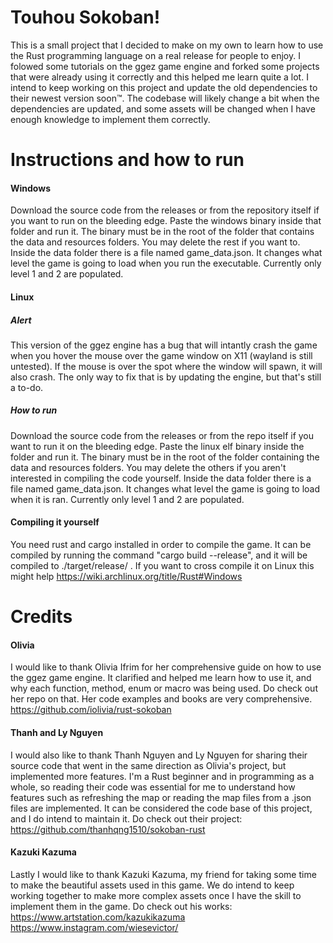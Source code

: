 # Touhou Sokoban!
  This is a small project that I decided to make on my own to learn how to use the Rust programming language on a real release for people to enjoy. I folowed some tutorials on the ggez game engine and forked some projects that were already using it correctly and this helped me learn quite a lot.
  I intend to keep working on this project and update the old dependencies to their newest version soon™. The codebase will likely change a bit when the dependencies are updated, and some assets will be changed when I have enough knowledge to implement them correctly.
  
# Instructions and how to run
#### Windows
Download the source code from the releases or from the repository itself if you want to run on the bleeding edge. Paste the windows binary inside that folder and run it. The binary must be in the root of the folder that contains the data and resources folders. You may delete the rest if you want to. Inside the data folder there is a file named game_data.json. It changes what level the game is going to load when you run the executable. Currently only level 1 and 2 are populated.
#### Linux
##### Alert
This version of the ggez engine has a bug that will intantly crash the game when you hover the mouse over the game window on X11 (wayland is still untested). If the mouse is over the spot where the window will spawn, it will also crash. The only way to fix that is by updating the engine, but that's still a to-do.
##### How to run
Download the source code from the releases or from the repo itself if you want to run it on the bleeding edge. Paste the linux elf binary inside the folder and run it. The binary must be in the root of the folder containing the data and resources folders. You may delete the others if you aren't interested in compiling the code yourself. Inside the data folder there is a file named game_data.json. It changes what level the game is going to load when it is ran. Currently only level 1 and 2 are populated.
#### Compiling it yourself
You need rust and cargo installed in order to compile the game. It can be compiled by running the command "cargo build --release", and it will be compiled to ./target/release/ . If you want to cross compile it on Linux this might help https://wiki.archlinux.org/title/Rust#Windows
# Credits
#### Olivia
I would like to thank Olivia Ifrim for her comprehensive guide on how to use the ggez game engine. It clarified and helped me learn how to use it, and why each function, method, enum or macro was being used. Do check out her repo on that. Her code examples and books are very comprehensive. https://github.com/iolivia/rust-sokoban
#### Thanh and Ly Nguyen
I would also like to thank Thanh Nguyen and Ly Nguyen for sharing their source code that went in the same direction as Olivia's project, but implemented more features. I'm a Rust beginner and in programming as a whole, so reading their code was essential for me to understand how features such as refreshing the map or reading the map files from a .json files are implemented. It can be considered the code base of this project, and I do intend to maintain it. Do check out their project: https://github.com/thanhqng1510/sokoban-rust
#### Kazuki Kazuma
Lastly I would like to thank Kazuki Kazuma, my friend for taking some time to make the beautiful assets used in this game. We do intend to keep working together to make more complex assets once I have the skill to implement them in the game. Do check out his works: https://www.artstation.com/kazukikazuma https://www.instagram.com/wiesevictor/
